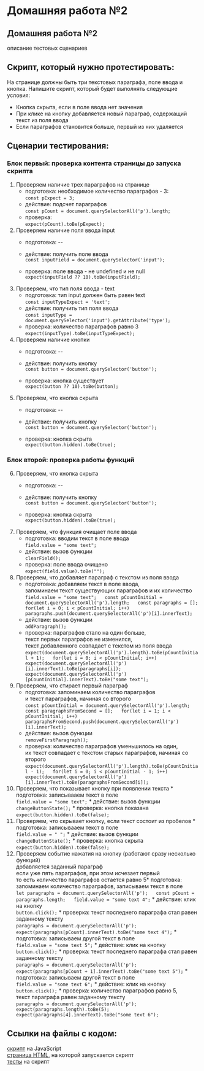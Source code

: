 Домашняя работа №2
==================

Домашняя работа №2
------------------

описание тестовых сценариев

Скрипт, который нужно протестировать:
-------------------------------------

На странице должны быть три текстовых параграфа, поле ввода и кнопка. Напишите скрипт, который будет выполнять следующие условия:

*   Кнопка скрыта, если в поле ввода нет значения
*   При клике на кнопку добавляется новый параграф, содержащий текст из поля ввода
*   Если параграфов становится больше, первый из них удаляется

Сценарии тестирования:
----------------------

### Блок первый: проверка контента страницы до запуска скрипта

1.  Проверяем наличие трех параграфов на странице
    *   подготовка: необходимое количество параграфов - 3:  
        `const pExpect = 3;`
    *   действие: подсчет параграфов  
        `const pCount = document.querySelectorAll('p').length;`
    *   проверка:  
        `expect(pCount).toBe(pExpect);`
2.  Проверяем наличие поля ввода input
    *   подготовка: --  
        
    *   действие: получить поле ввода  
        `const inputField = document.querySelector('input');`
    *   проверка: поле ввода - не undefined и не null  
        `expect(inputField ?? 10).toBe(inputField);`
3.  Проверяем, что тип поля ввода - text
    *   подготовка: тип input должен быть равен text  
        `const inputTypeExpect = 'text';`
    *   действие: получить тип поля ввода  
        `const inputType = document.querySelector('input').getAttribute('type');`
    *   проверка: количество параграфов равно 3  
        `expect(inputType).toBe(inputTypeExpect);`
4.  Проверяем наличие кнопки
    *   подготовка: --  
        
    *   действие: получить кнопку  
        `const button = document.querySelector('button');`
    *   проверка: кнопка существует  
        `expect(button ?? 10).toBe(button);`
5.  Проверяем, что кнопка скрыта
    *   подготовка: --  
        
    *   действие: получить кнопку  
        `const button = document.querySelector('button');`
    *   проверка: кнопка скрыта  
        `expect(button.hidden).toBe(true);`

### Блок второй: проверка работы функций

6.  Проверяем, что кнопка скрыта
    *   подготовка: --  
        
    *   действие: получить кнопку  
        `const button = document.querySelector('button');`
    *   проверка: кнопка скрыта  
        `expect(button.hidden).toBe(true);`
7.  Проверяем, что функция очищает поле ввода
    *   подготовка: вводим текст в поле ввода  
        `field.value = "some text";`
    *   действие: вызов функции  
        `clearField();`
    *   проверка: поле ввода очищено  
        `expect(field.value).toBe("");`
8.  Проверяем, что добавляет параграф с текстом из поля ввода
    *   подготовка: добавляем текст в поле ввода,  
        запоминаем текст существующих параграфов и их количество  
        `field.value = "some text";   const pCountInitial = document.querySelectorAll('p').length;   const paragraphs = [];   for(let i = 0; i < pCountInitial; i++)    paragraphs.push(document.querySelectorAll('p')[i].innerText);`
    *   действие: вызов функции  
        `addParagraph();`
    *   проверка: параграфов стало на один больше,  
        текст первых параграфов не изменился,  
        текст добавленного совпадает с текстом из поля ввода `expect(document.querySelectorAll('p').length).toBe(pCountInitial + 1);   for(let i = 0; i < pCountInitial; i++)    expect(document.querySelectorAll('p')[i].innerText).toBe(paragraphs[i]);   expect(document.querySelectorAll('p')[pCountInitial].innerText).toBe("some text");`
9.  Проверяем, что стирает первый параграф
    *   подготовка: запоминаем количество параграфов  
        и текст параграфов, начиная со второго  
        `const pCountInitial = document.querySelectorAll('p').length;   const paragraphsFromSecond = [];   for(let i = 1; i < pCountInitial; i++)    paragraphsFromSecond.push(document.querySelectorAll('p')[i].innerText);`
    *   действие: вызов функции  
        `removeFirstParagraph();`
    *   проверка: количество параграфов уменьшилось на один,  
        их текст совпадает с текстом старых параграфов, начиная со второго  
        `expect(document.querySelectorAll('p').length).toBe(pCountInitial - 1);   for(let i = 0; i < pCountInitial - 1; i++)    expect(document.querySelectorAll('p')[i].innerText).toBe(paragraphsFromSecond[i]);`
10.  Проверяем, что показывает кнопку при появлении текста
    *   подготовка: записывааем текст в поле  
        `field.value = "some text";`
    *   действие: вызов функции  
        `changeButtonState();`
    *   проверка: кнопка показана  
        `expect(button.hidden).toBe(false);`
11.  Проверяем, что скрывает кнопку, если текст состоит из пробелов
    *   подготовка: записывааем текст в поле  
        `field.value = " ";`
    *   действие: вызов функции  
        `changeButtonState();`
    *   проверка: кнопка скрыта  
        `expect(button.hidden).toBe(false);`
12.  Проверяем событие нажатия на кнопку (работают сразу несколько функций)  
    добавляется заданный параграф  
    если уже пять параграфов, при этом исчезает первый  
    то есть количество параграфов остается равно 5*   подготовка: запоминаем количество параграфов, записываем текст в поле  
        `let paragraphs = document.querySelectorAll('p');   const pCount = paragraphs.length;   field.value = "some text 4";`
    *   действие: клик на кнопку  
        `button.click();`
    *   проверка: текст последнего параграфа стал равен заданному тексту  
        `paragraphs = document.querySelectorAll('p');   expect(paragraphs[pCount].innerText).toBe("some text 4");`
    *   подготовка: записываем другой текст в поле  
        `field.value = "some text 5";`
    *   действие: клик на кнопку  
        `button.click();`
    *   проверка: текст последнего параграфа стал равен заданному тексту  
        `paragraphs = document.querySelectorAll('p');   expect(paragraphs[pCount + 1].innerText).toBe("some text 5");`
    *   подготовка: записываем другой текст в поле  
        `field.value = "some text 6";`
    *   действие: клик на кнопку  
        `button.click();`
    *   проверка: количество параграфов равно 5,  
        текст параграфа равен заданному тексту  
        `paragraphs = document.querySelectorAll('p');   expect(paragraphs.length).toBe(5); expect(paragraphs[4].innerText).toBe("some text 6");`

Ссылки на файлы с кодом:
------------------------

[скрипт](https://htmltomd.com/script.js) на JavaScript  
[страница HTML](https://htmltomd.com/example-page.html), на которой запускается скрипт  
[тесты](https://htmltomd.com/example-page.test.js) на скрипт